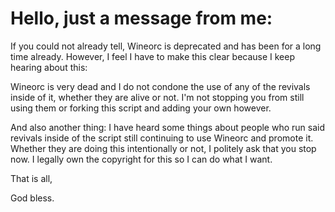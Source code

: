 # Hello, just a message from me:

If you could not already tell, Wineorc is deprecated and has been for a long time already. However, I feel I have to make this clear because I keep hearing about this:

Wineorc is very dead and I do not condone the use of any of the revivals inside of it, whether they are alive or not. I'm not stopping you from still using them or forking this script and adding your own however.

And also another thing: I have heard some things about people who run said revivals inside of the script still continuing to use Wineorc and promote it. Whether they are doing this intentionally or not, I politely ask that you stop now. I legally own the copyright for this so I can do what I want.

That is all,

God bless.
